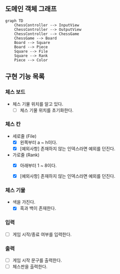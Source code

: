 ## 도메인 객체 그래프

```mermaid
graph TD
    ChessController --> InputView
    ChessController --> OutputView
    ChessController --> ChessGame
    ChessGame --> Board
    Board --> Square
    Board --> Piece
    Square --> File
    Square --> Rank
    Piece --> Color
```

## 구현 기능 목록

### 체스 보드

- 체스 기물 위치를 알고 있다.
    - [ ] 체스 기물 위치를 초기화한다.

### 체스 칸

- 세로줄 (File)
    - [x] 왼쪽부터 a ~ h이다.
    - [x] [예외사항] 존재하지 않는 인덱스라면 예외를 던진다.
- 가로줄 (Rank)
    - [x] 아래부터 1 ~ 8이다.
    - [x] [예외사항] 존재하지 않는 인덱스라면 예외를 던진다.
  

### 체스 기물

- 색을 가진다.
    - [x] 흑과 백이 존재한다.

### 입력

- [ ] 게임 시작/종료 여부를 입력한다.

### 출력

- [ ] 게임 시작 문구를 출력한다.
- [ ] 체스판을 출력한다.
